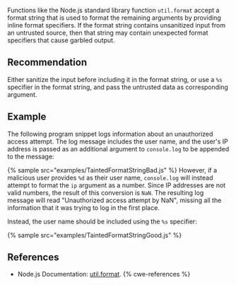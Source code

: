 Functions like the Node.js standard library function `util.format` accept a format string that is used to format the remaining arguments by providing inline format specifiers. If the format string contains unsanitized input from an untrusted source, then that string may contain unexpected format specifiers that cause garbled output.


## Recommendation
Either sanitize the input before including it in the format string, or use a `%s` specifier in the format string, and pass the untrusted data as corresponding argument.


## Example
The following program snippet logs information about an unauthorized access attempt. The log message includes the user name, and the user's IP address is passed as an additional argument to `console.log` to be appended to the message:

{% sample src="examples/TaintedFormatStringBad.js" %}
However, if a malicious user provides `%d` as their user name, `console.log` will instead attempt to format the `ip` argument as a number. Since IP addresses are not valid numbers, the result of this conversion is `NaN`. The resulting log message will read "Unauthorized access attempt by NaN", missing all the information that it was trying to log in the first place.

Instead, the user name should be included using the `%s` specifier:

{% sample src="examples/TaintedFormatStringGood.js" %}

## References
* Node.js Documentation: [util.format](https://nodejs.org/api/util.html#util_util_format_format_args).
{% cwe-references %}
